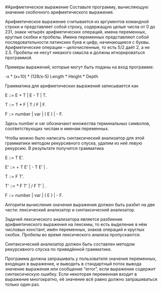 #Арифметическое выражение
Составьте программу, вычисляющую значение скобочного арифметического выражения.

Арифметическое выражение считывается из аргументов командной строки и представляет собой строку, содержащую целые числа от 0 до 231, знаки четырёх арифметических операций, имена переменных, круглые скобки и пробелы. Имена переменных представляют собой последовательности латинских букв и цифр, начинающиеся с буквы. Арифметические операции – целочисленные, то есть 5/2 даёт 2, а не 2.5. Пробелы не несут никакого смысла и должны игнорироваться программой.

Примеры выражений, которые могут быть поданы на вход программе:

-x * (x+10) * (128/x-5)
Length * Height * Depth

Грамматика для арифметических выражений записывается как

E  ::= E + T | E - T | T. 

T  ::= T * F | T / F | F. 

F  ::= number | var | ( E ) | - F.


Здесь number и var обозначают множества терминальных символов, соответствующих числам и именам переменных.

Чтобы можно было написать синтаксический анализатор для этой грамматики методом рекурсивного спуска, удалим из неё левую рекурсию. В результате получится грамматика

E  ::= T E’. 

E’ ::= + T E’ | - T E’ | . 

T  ::= F T’. 

T’ ::= * F T’ | / F T’ | . 

F  ::= number | var | ( E ) | - F.


Алгоритм вычисления значения выражения должен быть разбит на две части: лексический анализатор и синтаксический анализатор.

Задачей лексического анализатора является разбиение арифметического выражения на лексемы, то есть выделение в нём числовых констант, имён переменных, знаков операций и круглых скобок. Пробелы во время лексического анализа пропускаются.

Синтаксический анализатор должен быть составлен методом рекурсивного спуска по приведённой грамматике.

Программа должна запрашивать у пользователя значения переменных, входящих в выражение, и выводить в стандартный поток вывода значение выражения или сообщение “error”, если выражение содержит синтаксическую ошибку. Если некоторая переменная входит в выражение многократно, её значение всё равно должно запрашиваться только один раз.
